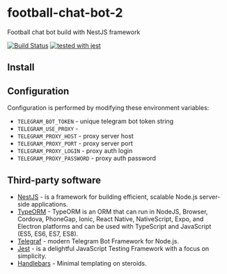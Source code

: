 # football-chat-bot-2
Football chat bot build with NestJS framework

[![Build Status](https://travis-ci.org/tormozz48/football-chat-bot-2.svg?branch=master)](https://travis-ci.org/tormozz48/football-chat-bot-2)
[![tested with jest](https://img.shields.io/badge/tested_with-jest-99424f.svg)](https://github.com/facebook/jest)

## Install

## Configuration

Configuration is performed by modifying these environment variables:

* `TELEGRAM_BOT_TOKEN` - unique telegram bot token string
* `TELEGRAM_USE_PROXY` -
* `TELEGRAM_PROXY_HOST` - proxy server host
* `TELEGRAM_PROXY_PORT` - proxy server port
* `TELEGRAM_PROXY_LOGIN` - proxy auth login
* `TELEGRAM_PROXY_PASSWORD` - proxy auth password

## Third-party software

* [NestJS](https://docs.nestjs.com/) - is a framework for building efficient, scalable Node.js server-side applications.
* [TypeORM](https://typeorm.io/#/) - TypeORM is an ORM that can run in NodeJS, Browser, Cordova, PhoneGap, Ionic, React Native, NativeScript, Expo, and Electron platforms and can be used with TypeScript and JavaScript (ES5, ES6, ES7, ES8).
* [Telegraf](https://telegraf.js.org/#/) - modern Telegram Bot Framework for Node.js.
* [Jest](https://jestjs.io/en/) - is a delightful JavaScript Testing Framework with a focus on simplicity.
* [Handlebars](http://handlebarsjs.com/) - Minimal templating on steroids.
